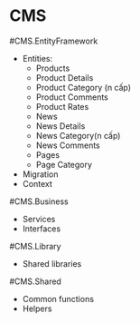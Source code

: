 # CMS

#CMS.EntityFramework
- Entities:
  - Products
  - Product Details
  - Product Category (n cấp)
  - Product Comments
  - Product Rates
  - News
  - News Details
  - News Category(n cấp)
  - News Comments
  - Pages
  - Page Category
- Migration
- Context

#CMS.Business
- Services
- Interfaces

#CMS.Library
- Shared libraries

#CMS.Shared
- Common functions
- Helpers
